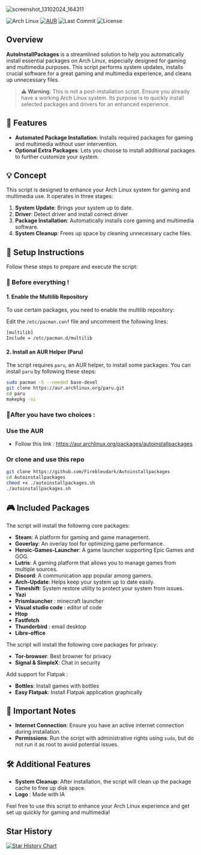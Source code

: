 

![screenshot_13102024_164311](https://github.com/user-attachments/assets/163018ca-df21-4f6d-8757-64d68c745e02)


![Arch Linux](https://img.shields.io/badge/os-Arch%20Linux-1793D1?logo=arch-linux&logoColor=white)
[![AUR](https://img.shields.io/aur/version/autoinstallpackages.svg?color=1793D1&logo=arch-linux&logoColor=white)](https://aur.archlinux.org/packages/autoinstallpackages)
![Last Commit](https://img.shields.io/github/last-commit/Firebleudark/Autoinstallpackages)
![License](https://img.shields.io/badge/license-MIT-green)


## Overview
**AutoInstallPackages** is a streamlined solution to help you automatically install essential packages on Arch Linux, especially designed for gaming and multimedia purposes. This script performs system updates, installs crucial software for a great gaming and multimedia experience, and cleans up unnecessary files.

> **⚠️ Warning**: This is not a post-installation script. Ensure you already have a working Arch Linux system. Its purpose is to quickly install selected packages and drivers for an enhanced experience.

## 🚀 Features
- **Automated Package Installation**: Installs required packages for gaming and multimedia without user intervention.
- **Optional Extra Packages**: Lets you choose to install additional packages to further customize your system.

## 💡 Concept
This script is designed to enhance your Arch Linux system for gaming and multimedia use. It operates in three stages:
1. **System Update**: Brings your system up to date.
2. **Driver**: Detect driver and install correct driver
3. **Package Installation**: Automatically installs core gaming and multimedia software.
4. **System Cleanup**: Frees up space by cleaning unnecessary cache files.

## 🚀 Setup Instructions
Follow these steps to prepare and execute the script:

### 🚦 Before everything !
#### 1. Enable the Multilib Repository
To use certain packages, you need to enable the multilib repository:

Edit the `/etc/pacman.conf` file and uncomment the following lines:
```sh
[multilib]
Include = /etc/pacman.d/multilib
```

#### 2. Install an AUR Helper (Paru)
The script requires `paru`, an AUR helper, to install some packages. You can install `paru` by following these steps:

```sh
sudo pacman -S --needed base-devel
git clone https://aur.archlinux.org/paru.git
cd paru
makepkg -si
```

### 🔀After you have two choices :

### Use the AUR 
- Follow this link : https://aur.archlinux.org/packages/autoinstallpackages

### Or clone and use this repo
```sh
git clone https://github.com/Firebleudark/Autoinstallpackages
cd Autoinstallpackages
chmod +x ./autoinstallpackages.sh   
./autoinstallpackages.sh
```

## 🎮 Included Packages
The script will install the following core packages:

- **Steam**: A platform for gaming and game management.
- **Goverlay**: An overlay tool for optimizing game performance.
- **Heroic-Games-Launcher**: A game launcher supporting Epic Games and GOG.
- **Lutris**: A gaming platform that allows you to manage games from multiple sources.
- **Discord**: A communication app popular among gamers.
- **Arch-Update**: Helps keep your system up to date easily.
- **Timeshift**: System restore utility to protect your system from issues.
- **Yazi**
- **Prismlauncher** : minecraft launcher
- **Visual studio code** : editor of code
- **Htop**
- **Fastfetch**
- **Thunderbird** : email desktop
- **Libre-office**  

The script will install the following core packages for privacy:

- **Tor-browser**: Best browner for privacy
- **Signal & SimpleX**: Chat in security

Add support for Flatpak :

- **Bottles**: Install games with bottles
- **Easy Flatpak**: Install Flatpak application graphically

## 📜 Important Notes
- **Internet Connection**: Ensure you have an active internet connection during installation.
- **Permissions**: Run the script with administrative rights using `sudo`, but do not run it as root to avoid potential issues.

## 🛠️ Additional Features
- **System Cleanup**: After installation, the script will clean up the package cache to free up disk space.
- **Logo** : Made with IA

Feel free to use this script to enhance your Arch Linux experience and get set up quickly for gaming and multimedia!

## Star History

[![Star History Chart](https://api.star-history.com/svg?repos=Firebleudark/Autoinstallpackages&type=Date)](https://star-history.com/#Firebleudark/Autoinstallpackages&Date)
